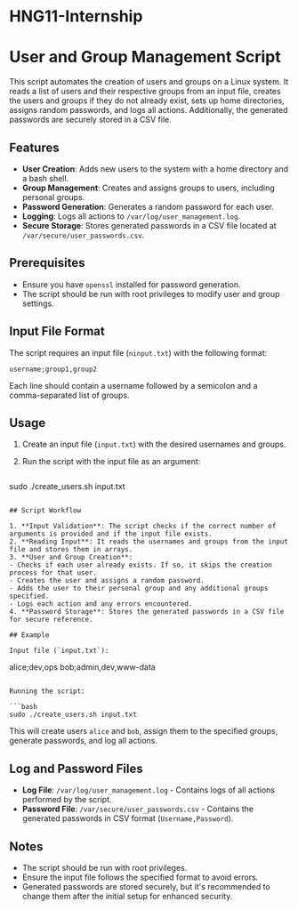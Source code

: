 # HNG11-Internship

# User and Group Management Script

This script automates the creation of users and groups on a Linux system. It reads a list of users and their respective groups from an input file, creates the users and groups if they do not already exist, sets up home directories, assigns random passwords, and logs all actions. Additionally, the generated passwords are securely stored in a CSV file.

## Features

- **User Creation**: Adds new users to the system with a home directory and a bash shell.
- **Group Management**: Creates and assigns groups to users, including personal groups.
- **Password Generation**: Generates a random password for each user.
- **Logging**: Logs all actions to `/var/log/user_management.log`.
- **Secure Storage**: Stores generated passwords in a CSV file located at `/var/secure/user_passwords.csv`.

## Prerequisites

- Ensure you have `openssl` installed for password generation.
- The script should be run with root privileges to modify user and group settings.

## Input File Format

The script requires an input file (`ninput.txt`) with the following format:

```
username;group1,group2
```

Each line should contain a username followed by a semicolon and a comma-separated list of groups.

## Usage

1. Create an input file (`input.txt`) with the desired usernames and groups.
2. Run the script with the input file as an argument:

   ```bash
sudo ./create_users.sh input.txt
   ```

## Script Workflow

1. **Input Validation**: The script checks if the correct number of arguments is provided and if the input file exists.
2. **Reading Input**: It reads the usernames and groups from the input file and stores them in arrays.
3. **User and Group Creation**:
   - Checks if each user already exists. If so, it skips the creation process for that user.
   - Creates the user and assigns a random password.
   - Adds the user to their personal group and any additional groups specified.
   - Logs each action and any errors encountered.
4. **Password Storage**: Stores the generated passwords in a CSV file for secure reference.

## Example

Input file (`input.txt`):

```
alice;dev,ops
bob;admin,dev,www-data
```

Running the script:

```bash
sudo ./create_users.sh input.txt
```

This will create users `alice` and `bob`, assign them to the specified groups, generate passwords, and log all actions.

## Log and Password Files

- **Log File**: `/var/log/user_management.log` - Contains logs of all actions performed by the script.
- **Password File**: `/var/secure/user_passwords.csv` - Contains the generated passwords in CSV format (`Username,Password`).

## Notes

- The script should be run with root privileges.
- Ensure the input file follows the specified format to avoid errors.
- Generated passwords are stored securely, but it's recommended to change them after the initial setup for enhanced security.